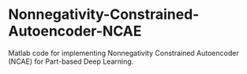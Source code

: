 # Nonnegativity-Constrained-Autoencoder-NCAE
Matlab code for implementing Nonnegativity Constrained Autoencoder (NCAE) for Part-based Deep Learning.
